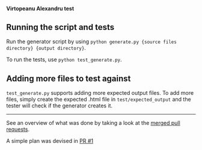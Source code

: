 #### Virtopeanu Alexandru test

## Running the script and tests

Run the generator script by using `python generate.py {source files directory} {output directory}`. 

To run the tests, use `python test_generate.py`.

## Adding more files to test against

`test_generate.py` supports adding more expected output files. To add more files, simply create the expected
.html file in `test/expected_output` and the tester will check if the generator creates it.

----

See an overview of what was done by taking a look at the [merged pull requests](https://github.com/finicu212/contribtest/pulls?q=is%3Apr+is%3Amerged).

A simple plan was devised in [PR #1](https://github.com/finicu212/contribtest/pull/1)
